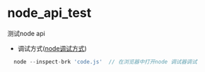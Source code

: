 # node_api_test
测试node api 


- 调试方式([node调试方式](https://nodejs.org/zh-cn/docs/guides/debugging-getting-started/))
```javascript
  node --inspect-brk 'code.js'  // 在浏览器中打开node 调试器调试
```
